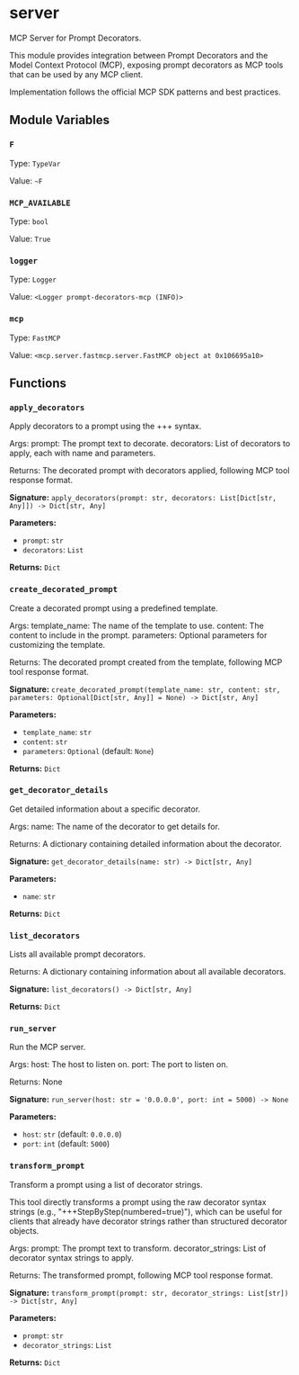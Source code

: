 # server

MCP Server for Prompt Decorators.

This module provides integration between Prompt Decorators and the Model Context Protocol (MCP),
exposing prompt decorators as MCP tools that can be used by any MCP client.

Implementation follows the official MCP SDK patterns and best practices.

## Module Variables

### `F`

Type: `TypeVar`

Value: `~F`

### `MCP_AVAILABLE`

Type: `bool`

Value: `True`

### `logger`

Type: `Logger`

Value: `<Logger prompt-decorators-mcp (INFO)>`

### `mcp`

Type: `FastMCP`

Value: `<mcp.server.fastmcp.server.FastMCP object at 0x106695a10>`

## Functions

### `apply_decorators`

Apply decorators to a prompt using the +++ syntax.

Args:
    prompt: The prompt text to decorate.
    decorators: List of decorators to apply, each with name and parameters.

Returns:
    The decorated prompt with decorators applied, following MCP tool response format.

**Signature:** `apply_decorators(prompt: str, decorators: List[Dict[str, Any]]) -> Dict[str, Any]`

**Parameters:**

- `prompt`: `str`
- `decorators`: `List`

**Returns:** `Dict`

### `create_decorated_prompt`

Create a decorated prompt using a predefined template.

Args:
    template_name: The name of the template to use.
    content: The content to include in the prompt.
    parameters: Optional parameters for customizing the template.

Returns:
    The decorated prompt created from the template, following MCP tool response format.

**Signature:** `create_decorated_prompt(template_name: str, content: str, parameters: Optional[Dict[str, Any]] = None) -> Dict[str, Any]`

**Parameters:**

- `template_name`: `str`
- `content`: `str`
- `parameters`: `Optional` (default: `None`)

**Returns:** `Dict`

### `get_decorator_details`

Get detailed information about a specific decorator.

Args:
    name: The name of the decorator to get details for.

Returns:
    A dictionary containing detailed information about the decorator.

**Signature:** `get_decorator_details(name: str) -> Dict[str, Any]`

**Parameters:**

- `name`: `str`

**Returns:** `Dict`

### `list_decorators`

Lists all available prompt decorators.

Returns:
    A dictionary containing information about all available decorators.

**Signature:** `list_decorators() -> Dict[str, Any]`

**Returns:** `Dict`

### `run_server`

Run the MCP server.

Args:
    host: The host to listen on.
    port: The port to listen on.

Returns:
    None

**Signature:** `run_server(host: str = '0.0.0.0', port: int = 5000) -> None`

**Parameters:**

- `host`: `str` (default: `0.0.0.0`)
- `port`: `int` (default: `5000`)

### `transform_prompt`

Transform a prompt using a list of decorator strings.

This tool directly transforms a prompt using the raw decorator syntax strings
(e.g., "+++StepByStep(numbered=true)"), which can be useful for clients
that already have decorator strings rather than structured decorator objects.

Args:
    prompt: The prompt text to transform.
    decorator_strings: List of decorator syntax strings to apply.

Returns:
    The transformed prompt, following MCP tool response format.

**Signature:** `transform_prompt(prompt: str, decorator_strings: List[str]) -> Dict[str, Any]`

**Parameters:**

- `prompt`: `str`
- `decorator_strings`: `List`

**Returns:** `Dict`
